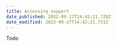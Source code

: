 ```yaml
---
title: Accessing support
date_published: 2022-09-27T14:42:21.728Z
date_modified: 2022-09-27T14:42:21.731Z
---
```

Todo